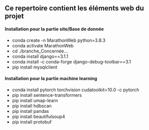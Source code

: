 ## Ce repertoire contient les éléments web du projet


#### Installation pour la partie site/Base de donnée 

- conda create -n MarathonWeb python=3.8.3
- conda activate MarathonWeb
- cd ./branche_Concernée...
- conda install django==3.1.1
- conda install -c conda-forge django-debug-toolbar==3.1
- pip install mysqlclient

#### Installation pour la partie machine learning

- conda install pytorch torchvision cudatoolkit=10.0 -c pytorch
- pip install sentence-transformers
- pip install umap-learn
- pip install hdbscan
- pip install pandas
- pip install beautifulsoup4
- pip install protobuf